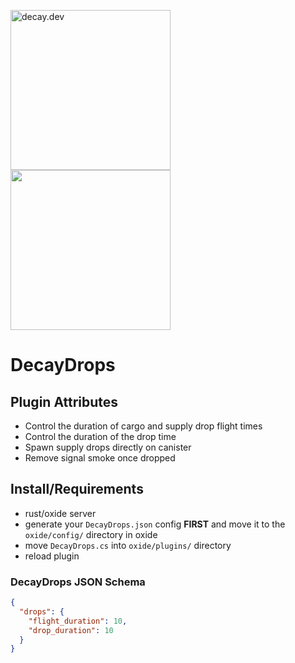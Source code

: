 <img src="https://i.ibb.co/93mSYZ4/decay.png" alt="decay.dev" width="256"/><img src="https://i.ibb.co/0yc10cV/drops.png" width="256">

# DecayDrops

## Plugin Attributes

- Control the duration of cargo and supply drop flight times
- Control the duration of the drop time
- Spawn supply drops directly on canister
- Remove signal smoke once dropped 

## Install/Requirements
- rust/oxide server
- generate your `DecayDrops.json` config **FIRST** and move it to the `oxide/config/` directory in oxide
- move `DecayDrops.cs` into `oxide/plugins/` directory
- reload plugin

### DecayDrops JSON Schema
```json
{
  "drops": {
    "flight_duration": 10,
    "drop_duration": 10
  }
}
```

